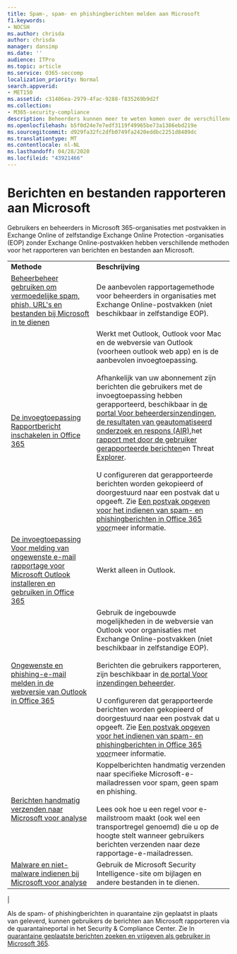 ```yaml
---
title: Spam-, spam- en phishingberichten melden aan Microsoft
f1.keywords:
- NOCSH
ms.author: chrisda
author: chrisda
manager: dansimp
ms.date: ''
audience: ITPro
ms.topic: article
ms.service: O365-seccomp
localization_priority: Normal
search.appverid:
- MET150
ms.assetid: c31406ea-2979-4fac-9288-f835269b9d2f
ms.collection:
- M365-security-compliance
description: Beheerders kunnen meer te weten komen over de verschillende manieren om goede en slechte berichten aan Microsoft te melden.
ms.openlocfilehash: b5f0d24e7e7edf3119f49965be73a1386ebd219e
ms.sourcegitcommit: d929fa32fc2dfb0749fa2420eddbc2251d8489dc
ms.translationtype: MT
ms.contentlocale: nl-NL
ms.lasthandoff: 04/28/2020
ms.locfileid: "43921466"
---
```

# <a name="report-messages-and-files-to-microsoft"></a>Berichten en bestanden rapporteren aan Microsoft

Gebruikers en beheerders in Microsoft 365-organisaties met postvakken in Exchange Online of zelfstandige Exchange Online Protection -organisaties (EOP) zonder Exchange Online-postvakken hebben verschillende methoden voor het rapporteren van berichten en bestanden aan Microsoft.

|||
|---|---|
|**Methode**|**Beschrijving**|
|[Beheerbeheer gebruiken om vermoedelijke spam, phish, URL's en bestanden bij Microsoft in te dienen](admin-submission.md)|De aanbevolen rapportagemethode voor beheerders in organisaties met Exchange Online-postvakken (niet beschikbaar in zelfstandige EOP).|
|[De invoegtoepassing Rapportbericht inschakelen in Office 365](enable-the-report-message-add-in.md)|Werkt met Outlook, Outlook voor Mac en de webversie van Outlook (voorheen outlook web app) en is de aanbevolen invoegtoepassing. <br/><br/> Afhankelijk van uw abonnement zijn berichten die gebruikers met de invoegtoepassing hebben gerapporteerd, beschikbaar in [de portal Voor beheerdersinzendingen,](admin-submission.md) [de resultaten van geautomatiseerd onderzoek en respons (AIR),](air-view-investigation-results.md)het [rapport met door de gebruiker gerapporteerde berichten](view-email-security-reports.md#user-reported-messages-report)en Threat [Explorer](threat-explorer-views.md#email--submissions). <br/><br/> U configureren dat gerapporteerde berichten worden gekopieerd of doorgestuurd naar een postvak dat u opgeeft. Zie [Een postvak opgeven voor het indienen van spam- en phishingberichten in Office 365 voor](user-submission.md)meer informatie.|
|[De invoegtoepassing Voor melding van ongewenste e-mail rapportage voor Microsoft Outlook installeren en gebruiken in Office 365](junk-email-reporting-add-in-for-microsoft-outlook.md)|Werkt alleen in Outlook.|
|[Ongewenste en phishing-e-mail melden in de webversie van Outlook in Office 365](report-junk-email-and-phishing-scams-in-outlook-on-the-web-eop.md)|Gebruik de ingebouwde mogelijkheden in de webversie van Outlook voor organisaties met Exchange Online-postvakken (niet beschikbaar in zelfstandige EOP). <br/><br/> Berichten die gebruikers rapporteren, zijn beschikbaar in [de portal Voor inzendingen beheerder](admin-submission.md). <br/><br/> U configureren dat gerapporteerde berichten worden gekopieerd of doorgestuurd naar een postvak dat u opgeeft. Zie [Een postvak opgeven voor het indienen van spam- en phishingberichten in Office 365 voor](user-submission.md)meer informatie.|
|[Berichten handmatig verzenden naar Microsoft voor analyse](submit-spam-non-spam-and-phishing-scam-messages-to-microsoft-for-analysis.md)|Koppelberichten handmatig verzenden naar specifieke Microsoft-e-mailadressen voor spam, geen spam en phishing. <br/><br/> Lees ook hoe u een regel voor e-mailstroom maakt (ook wel een transportregel genoemd) die u op de hoogte stelt wanneer gebruikers berichten verzenden naar deze rapportage-e-mailadressen.|
|[Malware en niet-malware indienen bij Microsoft voor analyse](submitting-malware-and-non-malware-to-microsoft-for-analysis.md)|Gebruik de Microsoft Security Intelligence-site om bijlagen en andere bestanden in te dienen.|
|

Als de spam- of phishingberichten in quarantaine zijn geplaatst in plaats van geleverd, kunnen gebruikers de berichten aan Microsoft rapporteren via de quarantaineportal in het Security & Compliance Center. Zie In [quarantaine geplaatste berichten zoeken en vrijgeven als gebruiker in Microsoft 365](find-and-release-quarantined-messages-as-a-user.md).